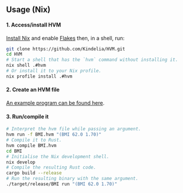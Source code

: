 Usage (Nix)
-----------

#### 1. Access/install HVM

[Install Nix](https://nixos.org/manual/nix/stable/installation/installation.html) and enable [Flakes](https://nixos.wiki/wiki/Flakes#Enable_flakes) then, in a shell, run:

```sh
git clone https://github.com/Kindelia/HVM.git
cd HVM
# Start a shell that has the `hvm` command without installing it.
nix shell .#hvm
# Or install it to your Nix profile.
nix profile install .#hvm
```

#### 2. Create an HVM file

[An example program can be found here](./guide/README.md#first-program).

#### 3. Run/compile it

```sh
# Interpret the hvm file while passing an argument.
hvm run -f BMI.hvm "(BMI 62.0 1.70)"
# Compile it to Rust.
hvm compile BMI.hvm
cd BMI
# Initialise the Nix development shell.
nix develop
# Compile the resulting Rust code.
cargo build --release
# Run the resulting binary with the same argument.
./target/release/BMI run "(BMI 62.0 1.70)"
```
